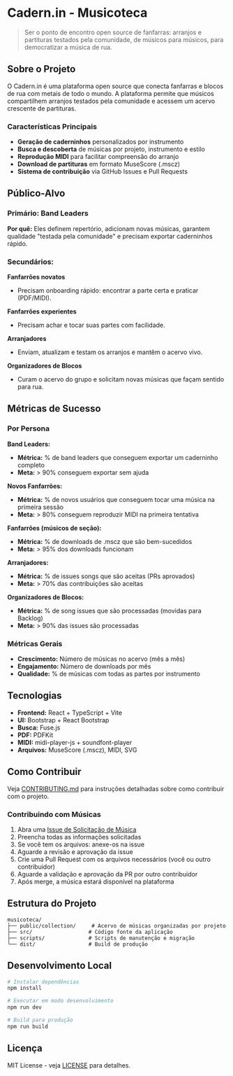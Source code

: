 # Cadern.in - Musicoteca

> Ser o ponto de encontro open source de fanfarras: arranjos e partituras testados pela comunidade, de músicos para músicos, para democratizar a música de rua.

## Sobre o Projeto

O Cadern.in é uma plataforma open source que conecta fanfarras e blocos de rua com metais de todo o mundo. A plataforma permite que músicos compartilhem arranjos testados pela comunidade e acessem um acervo crescente de partituras.

### Características Principais

- **Geração de caderninhos** personalizados por instrumento
- **Busca e descoberta** de músicas por projeto, instrumento e estilo
- **Reprodução MIDI** para facilitar compreensão do arranjo
- **Download de partituras** em formato MuseScore (.mscz)
- **Sistema de contribuição** via GitHub Issues e Pull Requests

## Público-Alvo

### Primário: Band Leaders
**Por quê:** Eles definem repertório, adicionam novas músicas, garantem qualidade "testada pela comunidade" e precisam exportar caderninhos rápido.

### Secundários:

**Fanfarrões novatos**
- Precisam onboarding rápido: encontrar a parte certa e praticar (PDF/MIDI).

**Fanfarrões experientes**
- Precisam achar e tocar suas partes com facilidade.

**Arranjadores**
- Enviam, atualizam e testam os arranjos e mantêm o acervo vivo.

**Organizadores de Blocos**
- Curam o acervo do grupo e solicitam novas músicas que façam sentido para rua.

## Métricas de Sucesso

### Por Persona

**Band Leaders:**
- **Métrica:** % de band leaders que conseguem exportar um caderninho completo
- **Meta:** > 90% conseguem exportar sem ajuda

**Novos Fanfarrões:**
- **Métrica:** % de novos usuários que conseguem tocar uma música na primeira sessão
- **Meta:** > 80% conseguem reproduzir MIDI na primeira tentativa

**Fanfarrões (músicos de seção):**
- **Métrica:** % de downloads de .mscz que são bem-sucedidos
- **Meta:** > 95% dos downloads funcionam

**Arranjadores:**
- **Métrica:** % de issues songs que são aceitas (PRs aprovados)
- **Meta:** > 70% das contribuições são aceitas

**Organizadores de Blocos:**
- **Métrica:** % de song issues que são processadas (movidas para Backlog)
- **Meta:** > 90% das issues são processadas

### Métricas Gerais

- **Crescimento:** Número de músicas no acervo (mês a mês)
- **Engajamento:** Número de downloads por mês
- **Qualidade:** % de músicas com todas as partes por instrumento

## Tecnologias

- **Frontend:** React + TypeScript + Vite
- **UI:** Bootstrap + React Bootstrap
- **Busca:** Fuse.js
- **PDF:** PDFKit
- **MIDI:** midi-player-js + soundfont-player
- **Arquivos:** MuseScore (.mscz), MIDI, SVG

## Como Contribuir

Veja [CONTRIBUTING.md](CONTRIBUTING.md) para instruções detalhadas sobre como contribuir com o projeto.

### Contribuindo com Músicas

1. Abra uma [Issue de Solicitação de Música](.github/ISSUE_TEMPLATE/song_request.md)
2. Preencha todas as informações solicitadas
3. Se você tem os arquivos: anexe-os na issue
4. Aguarde a revisão e aprovação da issue
5. Crie uma Pull Request com os arquivos necessários (você ou outro contribuidor)
6. Aguarde a validação e aprovação da PR por outro contribuidor
7. Após merge, a música estará disponível na plataforma

## Estrutura do Projeto

```
musicoteca/
├── public/collection/     # Acervo de músicas organizadas por projeto
├── src/                  # Código fonte da aplicação
├── scripts/              # Scripts de manutenção e migração
└── dist/                 # Build de produção
```

## Desenvolvimento Local

```bash
# Instalar dependências
npm install

# Executar em modo desenvolvimento
npm run dev

# Build para produção
npm run build
```

## Licença

MIT License - veja [LICENSE](LICENSE) para detalhes.
